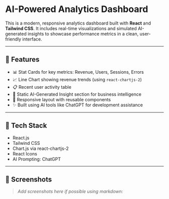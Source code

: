 # AI-Powered Analytics Dashboard

This is a modern, responsive analytics dashboard built with **React** and **Tailwind CSS**. It includes real-time visualizations and simulated AI-generated insights to showcase performance metrics in a clean, user-friendly interface.

---

## 🚀 Features

- 📊 Stat Cards for key metrics: Revenue, Users, Sessions, Errors
- 📈 Line Chart showing revenue trends (using `react-chartjs-2`)
- 📋 Recent user activity table
- 🤖 Static AI-Generated Insight section for business intelligence
- 🧩 Responsive layout with reusable components
- ✨ Built using AI tools like ChatGPT for development assistance

---

## 📁 Tech Stack

- React.js
- Tailwind CSS
- Chart.js via react-chartjs-2
- React Icons
- AI Prompting: ChatGPT

---

## 📸 Screenshots

> _Add screenshots here if possible using markdown:_

